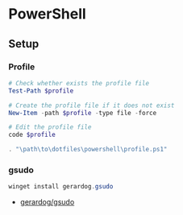 # PowerShell

## Setup

### Profile

```powershell
# Check whether exists the profile file
Test-Path $profile

# Create the profile file if it does not exist
New-Item -path $profile -type file -force

# Edit the profile file
code $profile
```

```powershell
. "\path\to\dotfiles\powershell\profile.ps1"
```

### gsudo

```powershell
winget install gerardog.gsudo
```

- [gerardog/gsudo](https://github.com/gerardog/gsudo)
